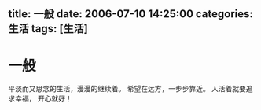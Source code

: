 title: 一般
date: 2006-07-10 14:25:00
categories:  生活
tags: [生活]
---

# 一般
平淡而又思念的生活，漫漫的继续着。
希望在远方，一步步靠近。
人活着就要追求幸福，
开心就好！